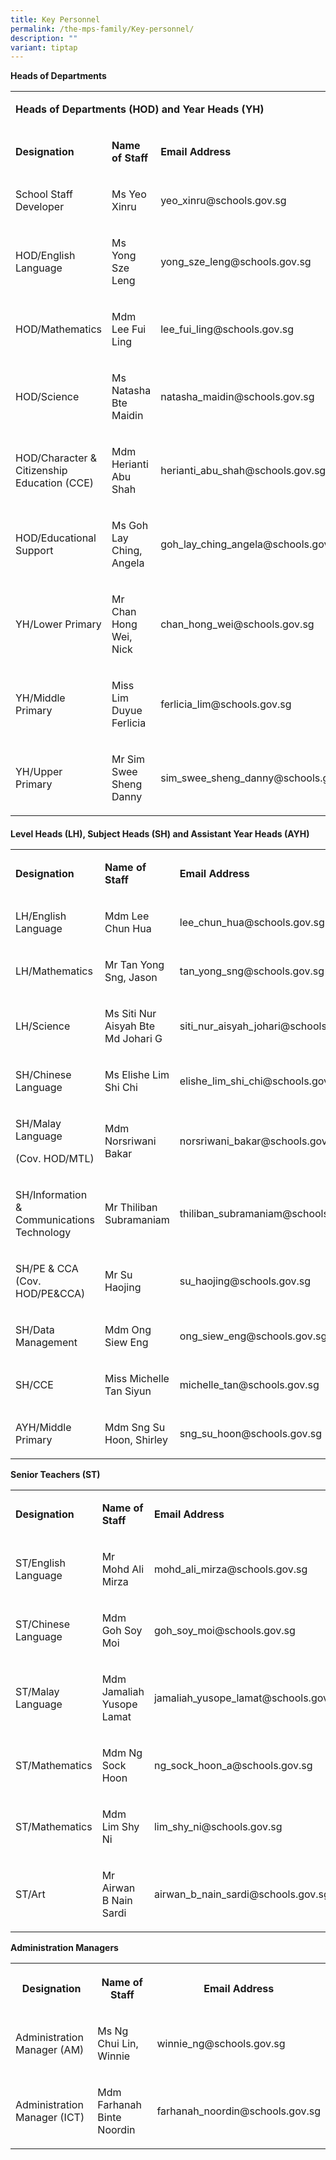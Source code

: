 ```yaml
---
title: Key Personnel
permalink: /the-mps-family/Key-personnel/
description: ""
variant: tiptap
---
```

<p><strong>Heads of Departments</strong>
</p>
<table style="minWidth: 75px">
<colgroup>
<col>
<col>
<col>
</colgroup>
<tbody>
<tr>
<td rowspan="1" colspan="3">
<p><strong>Heads of Departments (HOD) and Year Heads (YH)</strong>
</p>
</td>
</tr>
<tr>
<td rowspan="1" colspan="1">
<p><strong>Designation</strong>
</p>
</td>
<td rowspan="1" colspan="1">
<p><strong>Name of Staff</strong>
</p>
</td>
<td rowspan="1" colspan="1">
<p><strong>Email Address</strong>
</p>
</td>
</tr>
<tr>
<td rowspan="1" colspan="1">
<p>School Staff Developer</p>
</td>
<td rowspan="1" colspan="1">
<p>Ms Yeo Xinru</p>
</td>
<td rowspan="1" colspan="1">
<p>yeo_xinru@schools.gov.sg</p>
</td>
</tr>
<tr>
<td rowspan="1" colspan="1">
<p>HOD/English Language</p>
</td>
<td rowspan="1" colspan="1">
<p>Ms Yong Sze Leng</p>
</td>
<td rowspan="1" colspan="1">
<p>yong_sze_leng@schools.gov.sg</p>
</td>
</tr>
<tr>
<td rowspan="1" colspan="1">
<p>HOD/Mathematics</p>
</td>
<td rowspan="1" colspan="1">
<p>Mdm Lee Fui Ling</p>
</td>
<td rowspan="1" colspan="1">
<p>lee_fui_ling@schools.gov.sg</p>
</td>
</tr>
<tr>
<td rowspan="1" colspan="1">
<p>HOD/Science</p>
</td>
<td rowspan="1" colspan="1">
<p>Ms Natasha Bte Maidin</p>
</td>
<td rowspan="1" colspan="1">
<p>natasha_maidin@schools.gov.sg</p>
</td>
</tr>
<tr>
<td rowspan="1" colspan="1">
<p>HOD/Character &amp; Citizenship Education (CCE)</p>
</td>
<td rowspan="1" colspan="1">
<p>Mdm Herianti Abu Shah</p>
</td>
<td rowspan="1" colspan="1">
<p>herianti_abu_shah@schools.gov.sg</p>
</td>
</tr>
<tr>
<td rowspan="1" colspan="1">
<p>HOD/Educational Support</p>
</td>
<td rowspan="1" colspan="1">
<p>Ms Goh Lay Ching, Angela</p>
</td>
<td rowspan="1" colspan="1">
<p>goh_lay_ching_angela@schools.gov.sg</p>
</td>
</tr>
<tr>
<td rowspan="1" colspan="1">
<p>YH/Lower Primary</p>
</td>
<td rowspan="1" colspan="1">
<p>Mr Chan Hong Wei, Nick</p>
</td>
<td rowspan="1" colspan="1">
<p>chan_hong_wei@schools.gov.sg</p>
</td>
</tr>
<tr>
<td rowspan="1" colspan="1">
<p>YH/Middle
<br>Primary</p>
</td>
<td rowspan="1" colspan="1">
<p>Miss Lim Duyue Ferlicia</p>
</td>
<td rowspan="1" colspan="1">
<p>ferlicia_lim@schools.gov.sg</p>
</td>
</tr>
<tr>
<td rowspan="1" colspan="1">
<p>YH/Upper Primary</p>
<p></p>
</td>
<td rowspan="1" colspan="1">
<p>Mr Sim Swee Sheng Danny</p>
</td>
<td rowspan="1" colspan="1">
<p>sim_swee_sheng_danny@schools.gov.sg</p>
</td>
</tr>
</tbody>
</table>
<h4></h4>
<p></p>
<p><strong>Level Heads (LH), Subject Heads (SH) and Assistant Year Heads (AYH)</strong>
</p>
<table style="minWidth: 75px">
<colgroup>
<col>
<col>
<col>
</colgroup>
<tbody>
<tr>
<td rowspan="1" colspan="1">
<p><strong>Designation</strong>
</p>
</td>
<td rowspan="1" colspan="1">
<p><strong>Name of Staff</strong>
</p>
</td>
<td rowspan="1" colspan="1">
<p><strong>Email Address</strong>
</p>
</td>
</tr>
<tr>
<td rowspan="1" colspan="1">
<p>LH/English Language</p>
</td>
<td rowspan="1" colspan="1">
<p>Mdm Lee Chun Hua</p>
</td>
<td rowspan="1" colspan="1">
<p>lee_chun_hua@schools.gov.sg</p>
</td>
</tr>
<tr>
<td rowspan="1" colspan="1">
<p>LH/Mathematics</p>
</td>
<td rowspan="1" colspan="1">
<p>Mr Tan Yong Sng, Jason</p>
</td>
<td rowspan="1" colspan="1">
<p>tan_yong_sng@schools.gov.sg</p>
</td>
</tr>
<tr>
<td rowspan="1" colspan="1">
<p>LH/Science</p>
</td>
<td rowspan="1" colspan="1">
<p>Ms Siti Nur Aisyah Bte Md Johari G</p>
</td>
<td rowspan="1" colspan="1">
<p>siti_nur_aisyah_johari@schools.gov.sg</p>
</td>
</tr>
<tr>
<td rowspan="1" colspan="1">
<p>SH/Chinese Language</p>
</td>
<td rowspan="1" colspan="1">
<p>Ms Elishe Lim Shi Chi</p>
</td>
<td rowspan="1" colspan="1">
<p>elishe_lim_shi_chi@schools.gov.sg</p>
</td>
</tr>
<tr>
<td rowspan="1" colspan="1">
<p>SH/Malay Language</p>
<p>(Cov. HOD/MTL)</p>
</td>
<td rowspan="1" colspan="1">
<p>Mdm Norsriwani Bakar</p>
</td>
<td rowspan="1" colspan="1">
<p>norsriwani_bakar@schools.gov.sg</p>
</td>
</tr>
<tr>
<td rowspan="1" colspan="1">
<p>SH/Information &amp; Communications Technology</p>
</td>
<td rowspan="1" colspan="1">
<p>Mr Thiliban Subramaniam</p>
</td>
<td rowspan="1" colspan="1">
<p>thiliban_subramaniam@schools.gov.sg</p>
</td>
</tr>
<tr>
<td rowspan="1" colspan="1">
<p>SH/PE &amp; CCA (Cov. HOD/PE&amp;CCA)</p>
</td>
<td rowspan="1" colspan="1">
<p>Mr Su Haojing</p>
</td>
<td rowspan="1" colspan="1">
<p>su_haojing@schools.gov.sg</p>
</td>
</tr>
<tr>
<td rowspan="1" colspan="1">
<p>SH/Data Management</p>
</td>
<td rowspan="1" colspan="1">
<p>Mdm Ong Siew Eng</p>
</td>
<td rowspan="1" colspan="1">
<p>ong_siew_eng@schools.gov.sg</p>
</td>
</tr>
<tr>
<td rowspan="1" colspan="1">
<p>SH/CCE</p>
</td>
<td rowspan="1" colspan="1">
<p>Miss Michelle Tan Siyun</p>
</td>
<td rowspan="1" colspan="1">
<p>michelle_tan@schools.gov.sg</p>
</td>
</tr>
<tr>
<td rowspan="1" colspan="1">
<p>AYH/Middle Primary</p>
</td>
<td rowspan="1" colspan="1">
<p>Mdm Sng Su Hoon, Shirley</p>
</td>
<td rowspan="1" colspan="1">
<p>sng_su_hoon@schools.gov.sg</p>
</td>
</tr>
</tbody>
</table>
<p></p>
<p></p>
<p><strong>Senior Teachers (ST)</strong>
</p>
<table style="minWidth: 75px">
<colgroup>
<col>
<col>
<col>
</colgroup>
<tbody>
<tr>
<td rowspan="1" colspan="1">
<p><strong>Designation</strong>
</p>
</td>
<td rowspan="1" colspan="1">
<p><strong>Name of Staff</strong>
</p>
</td>
<td rowspan="1" colspan="1">
<p><strong>Email Address</strong>
</p>
</td>
</tr>
<tr>
<td rowspan="1" colspan="1">
<p>ST/English Language</p>
</td>
<td rowspan="1" colspan="1">
<p>Mr Mohd Ali Mirza</p>
</td>
<td rowspan="1" colspan="1">
<p>mohd_ali_mirza@schools.gov.sg</p>
</td>
</tr>
<tr>
<td rowspan="1" colspan="1">
<p>ST/Chinese Language</p>
</td>
<td rowspan="1" colspan="1">
<p>Mdm Goh Soy Moi</p>
</td>
<td rowspan="1" colspan="1">
<p>goh_soy_moi@schools.gov.sg</p>
</td>
</tr>
<tr>
<td rowspan="1" colspan="1">
<p>ST/Malay Language</p>
</td>
<td rowspan="1" colspan="1">
<p>Mdm Jamaliah Yusope Lamat</p>
</td>
<td rowspan="1" colspan="1">
<p>jamaliah_yusope_lamat@schools.gov.sg</p>
</td>
</tr>
<tr>
<td rowspan="1" colspan="1">
<p>ST/Mathematics</p>
</td>
<td rowspan="1" colspan="1">
<p>Mdm Ng Sock Hoon</p>
</td>
<td rowspan="1" colspan="1">
<p>ng_sock_hoon_a@schools.gov.sg</p>
</td>
</tr>
<tr>
<td rowspan="1" colspan="1">
<p>ST/Mathematics</p>
</td>
<td rowspan="1" colspan="1">
<p>Mdm Lim Shy Ni</p>
</td>
<td rowspan="1" colspan="1">
<p>lim_shy_ni@schools.gov.sg</p>
</td>
</tr>
<tr>
<td rowspan="1" colspan="1">
<p>ST/Art</p>
<p></p>
<p></p>
</td>
<td rowspan="1" colspan="1">
<p>Mr Airwan B Nain Sardi</p>
</td>
<td rowspan="1" colspan="1">
<p>airwan_b_nain_sardi@schools.gov.sg</p>
</td>
</tr>
</tbody>
</table>
<p></p>
<p></p>
<p><strong>Administration Managers</strong>
</p>
<table style="minWidth: 75px">
<colgroup>
<col>
<col>
<col>
</colgroup>
<tbody>
<tr>
<th rowspan="1" colspan="1">
<p>Designation</p>
</th>
<th rowspan="1" colspan="1">
<p>Name of Staff</p>
</th>
<th rowspan="1" colspan="1">
<p>Email Address</p>
</th>
</tr>
<tr>
<td rowspan="1" colspan="1">
<p>Administration Manager (AM)</p>
</td>
<td rowspan="1" colspan="1">
<p>Ms Ng Chui Lin, Winnie</p>
</td>
<td rowspan="1" colspan="1">
<p>winnie_ng@schools.gov.sg</p>
</td>
</tr>
<tr>
<td rowspan="1" colspan="1">
<p>Administration Manager (ICT)</p>
</td>
<td rowspan="1" colspan="1">
<p>Mdm Farhanah Binte Noordin</p>
</td>
<td rowspan="1" colspan="1">
<p>farhanah_noordin@schools.gov.sg</p>
</td>
</tr>
</tbody>
</table>
<p></p>